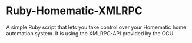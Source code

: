 Ruby-Homematic-XMLRPC
=====================

A simple Ruby script that lets you take control over your Homematic home automation system.
It is using the XMLRPC-API provided by the CCU.
